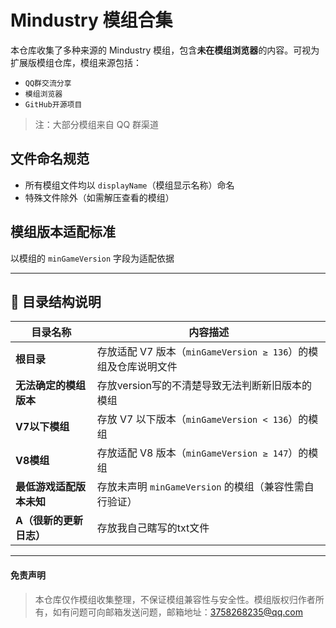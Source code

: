 # Mindustry 模组合集

本仓库收集了多种来源的 Mindustry 模组，包含**未在模组浏览器**的内容。可视为扩展版模组仓库，模组来源包括：
- `QQ群交流分享`
- `模组浏览器`
- `GitHub开源项目`
> 注：大部分模组来自 QQ 群渠道

## 文件命名规范
- 所有模组文件均以 `displayName`（模组显示名称）命名
- 特殊文件除外（如需解压查看的模组）

## 模组版本适配标准
以模组的 `minGameVersion` 字段为适配依据

---

## 📂 目录结构说明

| 目录名称                  | 内容描述                                                                 |
|---------------------------|--------------------------------------------------------------------------|
| **根目录**                | 存放适配 V7 版本（`minGameVersion ≥ 136`）的模组及仓库说明文件           |
| **无法确定的模组版本**  | 存放version写的不清楚导致无法判断新旧版本的模组                               |
| **V7以下模组**           | 存放 V7 以下版本（`minGameVersion < 136`）的模组                     |
| **V8模组**               | 存放适配 V8 版本（`minGameVersion ≥ 147`）的模组                   |
| **最低游戏适配版本未知**       | 存放未声明 `minGameVersion` 的模组（兼容性需自行验证）                  |
| **A（很新的更新日志）**            | 存放我自己瞎写的txt文件                          |

---
#### 免责声明
> 本仓库仅作模组收集整理，不保证模组兼容性与安全性。模组版权归作者所有，如有问题可向邮箱发送问题，邮箱地址：3758268235@qq.com
